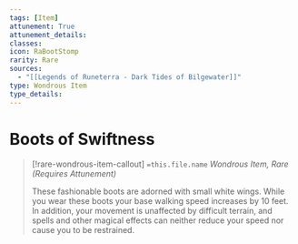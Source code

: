 ```yaml
---
tags: [Item]
attunement: True
attunement_details: 
classes: 
icon: RaBootStomp
rarity: Rare
sources:
  - "[[Legends of Runeterra - Dark Tides of Bilgewater]]"
type: Wondrous Item
type_details: 
---
```

# Boots of Swiftness
>[!rare-wondrous-item-callout] `=this.file.name`
>*Wondrous Item, Rare (Requires Attunement)*
>
>These fashionable boots are adorned with small white wings. While you wear these boots your base walking speed increases by 10 feet. In addition, your movement is unaffected by difficult terrain, and spells and other magical effects can neither reduce your speed nor cause you to be restrained.
>
>
